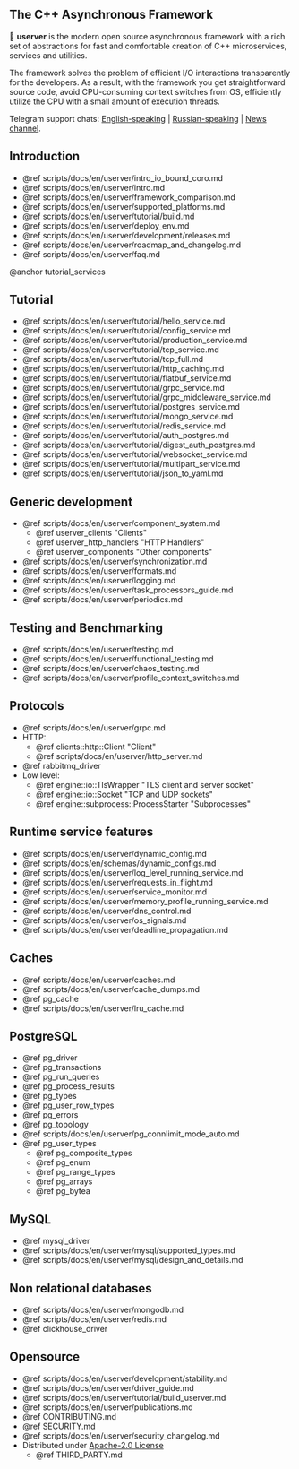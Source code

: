 ## The C++ Asynchronous Framework

🐙 **userver** is the modern open source asynchronous framework with a rich set of abstractions
for fast and comfortable creation of C++ microservices, services and utilities.

The framework solves the problem of efficient I/O interactions transparently for
the developers. As a result, with the framework you get straightforward source code,
avoid CPU-consuming context switches from OS, efficiently
utilize the CPU with a small amount of execution threads.

Telegram support chats: [English-speaking](https://t.me/userver_en) |
[Russian-speaking](https://t.me/userver_ru) | [News channel](https://t.me/userver_news).


## Introduction
* @ref scripts/docs/en/userver/intro_io_bound_coro.md
* @ref scripts/docs/en/userver/intro.md
* @ref scripts/docs/en/userver/framework_comparison.md
* @ref scripts/docs/en/userver/supported_platforms.md
* @ref scripts/docs/en/userver/tutorial/build.md
* @ref scripts/docs/en/userver/deploy_env.md
* @ref scripts/docs/en/userver/development/releases.md
* @ref scripts/docs/en/userver/roadmap_and_changelog.md
* @ref scripts/docs/en/userver/faq.md


@anchor tutorial_services
## Tutorial
* @ref scripts/docs/en/userver/tutorial/hello_service.md
* @ref scripts/docs/en/userver/tutorial/config_service.md
* @ref scripts/docs/en/userver/tutorial/production_service.md
* @ref scripts/docs/en/userver/tutorial/tcp_service.md
* @ref scripts/docs/en/userver/tutorial/tcp_full.md
* @ref scripts/docs/en/userver/tutorial/http_caching.md
* @ref scripts/docs/en/userver/tutorial/flatbuf_service.md
* @ref scripts/docs/en/userver/tutorial/grpc_service.md
* @ref scripts/docs/en/userver/tutorial/grpc_middleware_service.md
* @ref scripts/docs/en/userver/tutorial/postgres_service.md
* @ref scripts/docs/en/userver/tutorial/mongo_service.md
* @ref scripts/docs/en/userver/tutorial/redis_service.md
* @ref scripts/docs/en/userver/tutorial/auth_postgres.md
* @ref scripts/docs/en/userver/tutorial/digest_auth_postgres.md
* @ref scripts/docs/en/userver/tutorial/websocket_service.md
* @ref scripts/docs/en/userver/tutorial/multipart_service.md
* @ref scripts/docs/en/userver/tutorial/json_to_yaml.md


## Generic development
* @ref scripts/docs/en/userver/component_system.md
    * @ref userver_clients "Clients"
    * @ref userver_http_handlers "HTTP Handlers"
    * @ref userver_components "Other components"
* @ref scripts/docs/en/userver/synchronization.md
* @ref scripts/docs/en/userver/formats.md
* @ref scripts/docs/en/userver/logging.md
* @ref scripts/docs/en/userver/task_processors_guide.md
* @ref scripts/docs/en/userver/periodics.md

## Testing and Benchmarking
* @ref scripts/docs/en/userver/testing.md
* @ref scripts/docs/en/userver/functional_testing.md
* @ref scripts/docs/en/userver/chaos_testing.md
* @ref scripts/docs/en/userver/profile_context_switches.md


## Protocols
* @ref scripts/docs/en/userver/grpc.md
* HTTP:
    * @ref clients::http::Client "Client"
    * @ref scripts/docs/en/userver/http_server.md
* @ref rabbitmq_driver
* Low level:
    * @ref engine::io::TlsWrapper "TLS client and server socket"
    * @ref engine::io::Socket "TCP and UDP sockets"
    * @ref engine::subprocess::ProcessStarter "Subprocesses"


## Runtime service features
* @ref scripts/docs/en/userver/dynamic_config.md
* @ref scripts/docs/en/schemas/dynamic_configs.md
* @ref scripts/docs/en/userver/log_level_running_service.md
* @ref scripts/docs/en/userver/requests_in_flight.md
* @ref scripts/docs/en/userver/service_monitor.md
* @ref scripts/docs/en/userver/memory_profile_running_service.md
* @ref scripts/docs/en/userver/dns_control.md
* @ref scripts/docs/en/userver/os_signals.md
* @ref scripts/docs/en/userver/deadline_propagation.md


## Caches
* @ref scripts/docs/en/userver/caches.md
* @ref scripts/docs/en/userver/cache_dumps.md
* @ref pg_cache
* @ref scripts/docs/en/userver/lru_cache.md


## PostgreSQL
* @ref pg_driver
* @ref pg_transactions
* @ref pg_run_queries
* @ref pg_process_results
* @ref pg_types
* @ref pg_user_row_types
* @ref pg_errors
* @ref pg_topology
* @ref scripts/docs/en/userver/pg_connlimit_mode_auto.md
* @ref pg_user_types
  * @ref pg_composite_types
  * @ref pg_enum
  * @ref pg_range_types
  * @ref pg_arrays
  * @ref pg_bytea

## MySQL
* @ref mysql_driver
* @ref scripts/docs/en/userver/mysql/supported_types.md
* @ref scripts/docs/en/userver/mysql/design_and_details.md


## Non relational databases
* @ref scripts/docs/en/userver/mongodb.md
* @ref scripts/docs/en/userver/redis.md
* @ref clickhouse_driver


## Opensource
* @ref scripts/docs/en/userver/development/stability.md
* @ref scripts/docs/en/userver/driver_guide.md
* @ref scripts/docs/en/userver/tutorial/build_userver.md
* @ref scripts/docs/en/userver/publications.md
* @ref CONTRIBUTING.md
* @ref SECURITY.md
* @ref scripts/docs/en/userver/security_changelog.md
* Distributed under [Apache-2.0 License](http://www.apache.org/licenses/LICENSE-2.0)
  * @ref THIRD_PARTY.md
